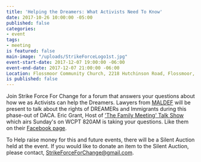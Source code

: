 ```yaml
---
title: 'Helping the Dreamers: What Activists Need To Know'
date: 2017-10-26 10:00:00 -05:00
published: false
categories:
- event
tags:
- meeting
is featured: false
main-image: "/uploads/StrikeForceLogo1st.jpg"
event-start-date: 2017-12-07 19:00:00 -06:00
event-end-date: 2017-12-07 21:00:00 -06:00
Location: Flossmoor Community Church, 2218 Hutchinson Road, Flossmoor, IL 60422-1325
is published: false
---
```


Join Strike Force For Change for a forum that answers your questions about how we as Activists can help the Dreamers. Lawyers from [MALDEF](http://maldef.org) will be present to talk about the rights of DREAMERs and Immigrants during this phase-out of DACA.  Eric Grant, Host of ['The Family Meeting' Talk Show](http://www.wcpt820.com/the-family-meeting/) which airs Sunday's on WCPT 820AM is taking your questions. Like them on their [Facebook page](https://www.facebook.com/TheFamilyMeetingRadio). 

To Help raise money for this and future events, there will be a Silent Auction held at the event. If you would like to donate an item to the Silent Auction, please contact, StrikeForceForChange@gmail.com. 
